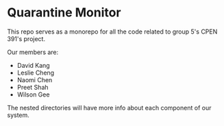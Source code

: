 # Quarantine Monitor

This repo serves as a monorepo for all the code related to group 5's CPEN 391's project.

Our members are:

- David Kang
- Leslie Cheng
- Naomi Chen
- Preet Shah
- Wilson Gee

The nested directories will have more info about each component of our system.
